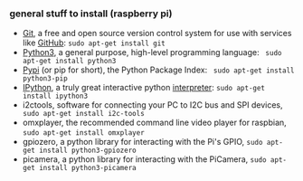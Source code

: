 
### general stuff to install (raspberry pi)

* [Git](https://git-scm.com/), a free and open source version control system for use with services like [GitHub](https://github.com/): `sudo apt-get install git`
* [Python3](https://www.python.org/), a general purpose, high-level programming language: ` sudo apt-get install python3`
* [Pypi](https://pypi.python.org/pypi) (or pip for short), the Python Package Index: ` sudo apt-get install python3-pip`
* [IPython](https://ipython.org/), a truly great interactive python [interpreter](https://en.wikipedia.org/wiki/Interpreter_(computing)): `sudo apt-get install ipython3`
* i2ctools, software for connecting your PC to I2C bus and SPI devices, ` sudo apt-get install i2c-tools`
* omxplayer, the recommended command line video player for raspbian, `sudo apt-get install omxplayer`
* gpiozero, a python library for interacting with the Pi's GPIO, `sudo apt-get install python3-gpiozero`
* picamera, a python library for interacting with the PiCamera, `sudo apt-get install python3-picamera`
